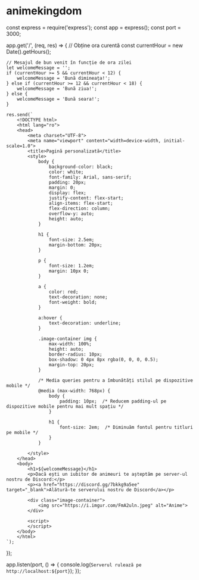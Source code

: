 # animekingdom
const express = require('express');
const app = express();
const port = 3000;

app.get('/', (req, res) => {
    // Obține ora curentă
    const currentHour = new Date().getHours();

    // Mesajul de bun venit în funcție de ora zilei
    let welcomeMessage = '';
    if (currentHour >= 5 && currentHour < 12) {
        welcomeMessage = 'Bună dimineața!';
    } else if (currentHour >= 12 && currentHour < 18) {
        welcomeMessage = 'Bună ziua!';
    } else {
        welcomeMessage = 'Bună seara!';
    }

    res.send(`
        <!DOCTYPE html>
        <html lang="ro">
        <head>
            <meta charset="UTF-8">
            <meta name="viewport" content="width=device-width, initial-scale=1.0">
            <title>Pagină personalizată</title>
            <style>
                body {
                    background-color: black;
                    color: white;
                    font-family: Arial, sans-serif;
                    padding: 20px;
                    margin: 0;
                    display: flex;
                    justify-content: flex-start;
                    align-items: flex-start;
                    flex-direction: column;
                    overflow-y: auto;
                    height: auto;
                }

                h1 {
                    font-size: 2.5em;
                    margin-bottom: 20px;
                }

                p {
                    font-size: 1.2em;
                    margin: 10px 0;
                }

                a {
                    color: red;
                    text-decoration: none;
                    font-weight: bold;
                }

                a:hover {
                    text-decoration: underline;
                }

                .image-container img {
                    max-width: 100%;
                    height: auto;
                    border-radius: 10px;
                    box-shadow: 0 4px 8px rgba(0, 0, 0, 0.5);
                    margin-top: 20px;
                }

                /* Media queries pentru a îmbunătăți stilul pe dispozitive mobile */
                @media (max-width: 768px) {
                    body {
                        padding: 10px;  /* Reducem padding-ul pe dispozitive mobile pentru mai mult spațiu */
                    }

                    h1 {
                        font-size: 2em;  /* Diminuăm fontul pentru titluri pe mobile */
                    }
                }

            </style>
        </head>
        <body>
            <h1>${welcomeMessage}</h1>
            <p>Dacă ești un iubitor de animeuri te așteptăm pe server-ul nostru de Discord:</p>
            <p><a href="https://discord.gg/7bkkg9a5ee" target="_blank">Alătură-te serverului nostru de Discord</a></p>

            <div class="image-container">
                <img src="https://i.imgur.com/FmA2uln.jpeg" alt="Anime">
            </div>

            <script>
            </script>
        </body>
        </html>
    `);
});

app.listen(port, () => {
    console.log(`Serverul rulează pe http://localhost:${port}`);
});
